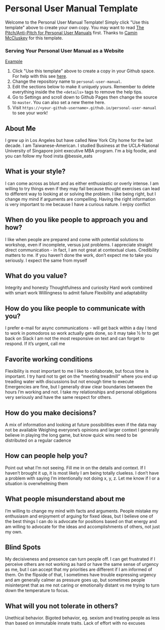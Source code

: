 # Personal User Manual Template

Welcome to the Personal User Manual Template! Simply click "Use this template" above to create your own copy. You may want to read [The Pitch/Anti-Pitch for Personal User Manuals](https://medium.com/@caminmccluskey/personal-user-manuals-the-good-the-bad-and-the-template-7b80db5044ea) first. Thanks to [Camin McCluskey](https://caminmccluskey.medium.com/) for this template.

### Serving Your Personal User Manual as a Website

[Example](https://camin-mccluskey.github.io/Personal-User-Manual)

1. Click "Use this template" above to create a copy in your Github space. For help with this see [here](https://docs.github.com/en/github/creating-cloning-and-archiving-repositories/creating-a-repository-from-a-template).
2. Change the repository name to `personal-user-manual`.
3. Edit the sections below to make it uniquely yours. Remember to delete everything inside the the `<details>` tags to remove the help tips.
4. Go to Settings and scroll down to Github Pages then change the source to `master`. You can also set a new theme here.
5. Visit `https://<your-github-username>.github.io/personal-user-manual` to see your work!

## About Me

<summary>
I grew up in Los Angeles but have called New York City home for the last decade. I am Taiwanese-American. I studied Business at the UCLA-National University of Singapore joint executive MBA program. I'm a big foodie, and you can follow my food insta @bessie_eats
</summary>

## What is your style?

<summary>

I can come across as blunt and as either enthusiastic or overly intense. I am willing to try things even if they may fail because thought exercises can lead to different way to looking at or solving the problem. I like being right, but I change my mind if arguments are compelling. Having the right information is very important to me because I have a curious nature. I enjoy conflict 
    
</summary>



## When do you like people to approach you and how?

<summary>
I like when people are prepared and come with potential solutions to workshop, even if incomplete, versus just problems. I appreciate straight direct communication - in fact, I am not great at contextual clues. Credibility matters to me. If you haven’t done the work, don’t expect me to take you seriously. I expect the same from myself

    
</summary>


## What do you value? 

<summary>
Integrity and honesty 
Thoughtfulness and curiosity
Hard work combined with smart work 
Willingness to admit failure 
Flexibility and adaptability

</summary>

## How do you like people to communicate with you?

<summary>
I prefer e-mail for async communications - will get back within a day
I tend to work in pomodoros so work actually gets done, so it may take ½ hr to get back on Slack
I am not the most responsive on text and can forget to respond. If it’s urgent, call me

</summary>

## Favorite working conditions

<summary>
Flexibility is most important to me 
I like to collaborate, but focus time is important. I try hard not to get on the “meeting treadmill” where you end up treading water with discussions but not enough time to execute 
Emergencies are fine, but I generally draw clear boundaries between the hours I’m working and not. I take my relationships and personal obligations very seriously and have the same respect for others.    
    
</summary>

## How do you make decisions?


<summary>
A mix of information and looking at future possibilities even if the data may not be available 
Weighing everyone’s opinions and larger context
I generally believe in playing the long game, but know quick wins need to be distributed on a regular cadence 

    
</details>

## How can people help you? 

<summary>
Point out what I’m not seeing. Fill me in on the details and context. If I haven’t brought it up, it is most likely I am being totally clueless. I don’t have a problem with saying I’m intentionally not doing x, y, z. 
Let me know if I or a situation is overwhelming them 
    
</summary>


## What people misunderstand about me 

<summary>
I’m willing to change my mind with facts and arguments. People mistake my enthusiasm and enjoyment of arguing for fixed ideas, but I believe one of the best things I can do is advocate for positions based on that energy and am willing to advocate for the ideas and accomplishments of others, not just my own. 
    
</summary>

    
## Blind Spots 

<summary>
My decisiveness and presence can turn people off. I can get frustrated if I perceive others are not working as hard or have the same sense of urgency as me, but I can accept that my priorities are different if I am informed of them. On the flipside of that, I sometimes have trouble expressing urgency and am generally calmer as pressure goes up, but sometimes people misinterpret that as me not caring or emotionally distant vs me trying to turn down the temperature to focus. 

</summary>

  
## What will you not tolerate in others?
    
<summary>
Unethical behavior.
Bigoted behavior, eg. sexism and treating people as less than based on immutable innate traits. 
Lack of effort with no excuses


</summary>

    

    
